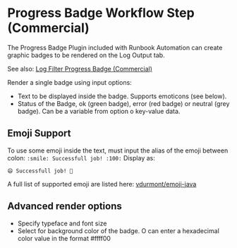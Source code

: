 # Progress Badge Workflow Step (Commercial)

The Progress Badge Plugin included with Runbook Automation can create graphic badges to be rendered on the Log Output tab.

See also: [Log Filter Progress Badge (Commercial)](/manual/log-filters/progress-badge.md)

Render a single badge using input options:

- Text to be displayed inside the badge. Supports emoticons (see below).
- Status of the Badge, ok (green badge), error (red badge) or neutral (grey badge). Can be a variable from option o key-value data.

## Emoji Support

To use some emoji inside the text, must input the alias of the emoji between colon:
`:smile: Successfull job! :100:`
Display as:

`😄 Successfull job! 💯`

A full list of supported emoji are listed here:
[vdurmont/emoji-java](https://github.com/vdurmont/emoji-java)

## Advanced render options

- Specify typeface and font size
- Select for background color of the badge. O can enter a hexadecimal color value in the format #ffff00
